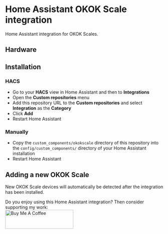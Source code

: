 # Home Assistant OKOK Scale integration

Home Assistant integration for OKOK Scales.

## Hardware

## Installation

### HACS
- Go to your **HACS** view in Home Assistant and then to **Integrations**
- Open the **Custom repositories** menu
- Add this repository URL to the **Custom repositories** and select
**Integration** as the **Category**
- Click **Add**
- Restart Home Assistant

### Manually
- Copy the `custom_components/okokscale` directory of this repository into the
`config/custom_components/` directory of your Home Assistant installation
- Restart Home Assistant

##  Adding a new OKOK Scale
New OKOK Scale devices will automatically be detected after the
integration has been installed.

Do you enjoy using this Home Assistant integration? Then consider supporting
my work:\
[<img src="https://cdn.buymeacoffee.com/buttons/v2/default-yellow.png" alt="Buy Me A Coffee" style="height: 60px !important;width: 217px !important;" >](https://www.buymeacoffee.com/rrooggiieerr)  
